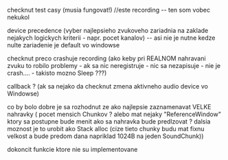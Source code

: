 checknut test casy (musia fungovat!) //este recording -- ten som vobec nekukol

device precedence (vyber najlepsieho zvukoveho zariadnia na zaklade nejakych logickych kriterii - napr. pocet kanalov) -- asi nie je nutne kedze nulte zariadenie je default vo windowse

checknut preco crashuje recording (ako keby pri REALNOM nahravani zvuku to robilo problemy - ak sa nic neregistruje - nic sa nezapisuje - nie je crash.... - takisto mozno Sleep ???)

callback ? (ak sa nejako da checknut zmena aktivneho audio device vo Windowse)

co by bolo dobre je sa rozhodnut ze ako najlepsie zaznamenavat VELKE nahravky (
        pocet mensich Chunkov ?
        alebo mat nejaky "ReferenceWindow" ktory sa postupne bude menit ako sa nahravka bude predlzovat ?
        dalsia moznost je to urobit ako Stack alloc (cize tieto chunky budu mat fixnu velkost a bude predom dana napriklad 1024B na jeden SoundChunk))

dokoncit funkcie ktore nie su implementovane